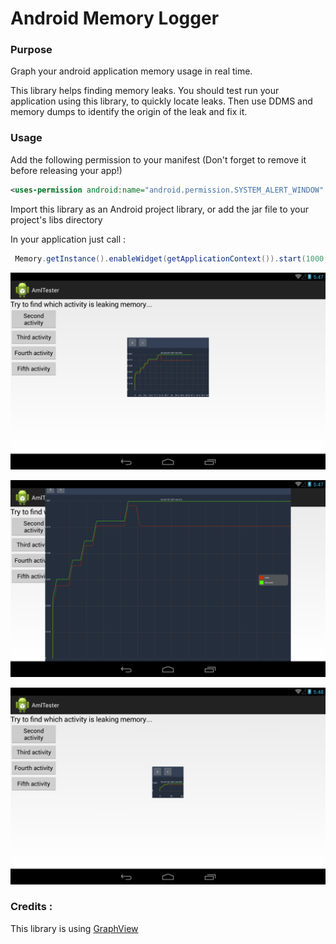 Android Memory Logger
=====================

### Purpose
Graph your android application memory usage in real time.

This library helps finding memory leaks.
You should test run your application using this library, to quickly locate leaks.
Then use DDMS and memory dumps to identify the origin of the leak and fix it.


### Usage 
Add the following permission to your manifest (Don't forget to remove it before releasing your app!)
 ```xml
 <uses-permission android:name="android.permission.SYSTEM_ALERT_WINDOW" />
 ```

Import this library as an Android project library, or add the jar file to your project's libs directory

In your application just call :
```java
 Memory.getInstance().enableWidget(getApplicationContext()).start(1000, "test");
```
 
![ScreenShot](https://raw.githubusercontent.com/otiasj/AndroidMemoryLogger/master/doc/middle.png)

![ScreenShot](https://raw.githubusercontent.com/otiasj/AndroidMemoryLogger/master/doc/big.png)

![ScreenShot](https://raw.githubusercontent.com/otiasj/AndroidMemoryLogger/master/doc/small.png)


### Credits :
This library is using [GraphView](http://android-graphview.org/#)
